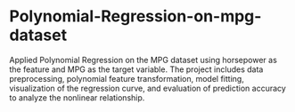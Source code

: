 # Polynomial-Regression-on-mpg-dataset
Applied Polynomial Regression on the MPG dataset using horsepower as the feature and MPG as the target variable. The project includes data preprocessing, polynomial feature transformation, model fitting, visualization of the regression curve, and evaluation of prediction accuracy to analyze the nonlinear relationship.
